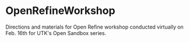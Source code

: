 # OpenRefineWorkshop
Directions and materials for Open Refine workshop conducted virtually on Feb. 16th for UTK's Open Sandbox series.
